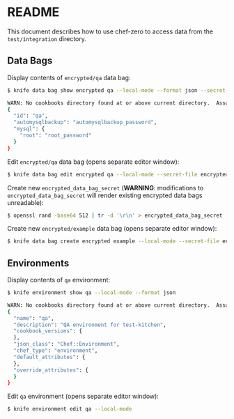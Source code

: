 README
======

This document describes how to use chef-zero to access data from the `test/integration` directory.


Data Bags
---------

Display contents of `encrypted/qa` data bag:

````bash
$ knife data bag show encrypted qa --local-mode --format json --secret-file encrypted_data_bag_secret

WARN: No cookbooks directory found at or above current directory.  Assuming /.../cookbook-automysqlbackup/test/integration.
{
  "id": "qa",
  "automysqlbackup": "automysqlbackup_password",
  "mysql": {
    "root": "root_password"
  }
}
````

Edit `encrypted/qa` data bag (opens separate editor window):
````bash
$ knife data bag edit encrypted qa --local-mode --secret-file encrypted_data_bag_secret
````

Create new `encrypted_data_bag_secret` (**WARNING**: modifications to `encrypted_data_bag_secret` will render existing encrypted data bags unreadable):

````bash
$ openssl rand -base64 512 | tr -d '\r\n' > encrypted_data_bag_secret
````

Create new `encrypted/example` data bag (opens separate editor window):
````bash
$ knife data bag create encrypted example --local-mode --secret-file encrypted_data_bag_secret
````


Environments
------------

Display contents of `qa` environment:

````bash
$ knife environment show qa --local-mode --format json

WARN: No cookbooks directory found at or above current directory.  Assuming /.../cookbook-automysqlbackup/test/integration.
{
  "name": "qa",
  "description": "QA environment for test-kitchen",
  "cookbook_versions": {
  },
  "json_class": "Chef::Environment",
  "chef_type": "environment",
  "default_attributes": {
  },
  "override_attributes": {
  }
}
````

Edit `qa` environment (opens separate editor window):
````bash
$ knife environment edit qa --local-mode
````
